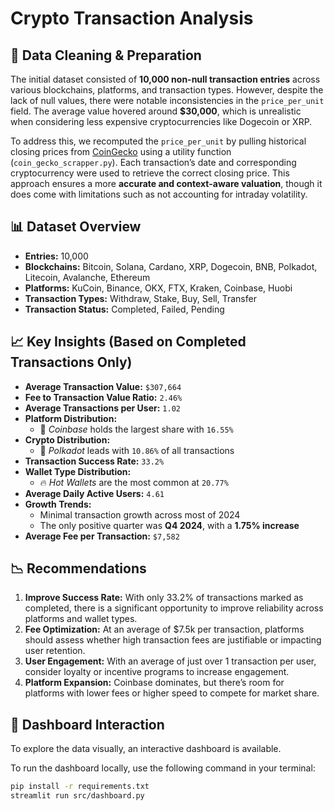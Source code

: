 # Crypto Transaction Analysis

## 🧹 Data Cleaning & Preparation

The initial dataset consisted of **10,000 non-null transaction entries** across various blockchains, platforms, and transaction types. However, despite the lack of null values, there were notable inconsistencies in the `price_per_unit` field. The average value hovered around **$30,000**, which is unrealistic when considering less expensive cryptocurrencies like Dogecoin or XRP.

To address this, we recomputed the `price_per_unit` by pulling historical closing prices from [CoinGecko](https://www.coingecko.com/) using a utility function (`coin_gecko_scrapper.py`). Each transaction’s date and corresponding cryptocurrency were used to retrieve the correct closing price. This approach ensures a more **accurate and context-aware valuation**, though it does come with limitations such as not accounting for intraday volatility.

## 📊 Dataset Overview

- **Entries:** 10,000
- **Blockchains:** Bitcoin, Solana, Cardano, XRP, Dogecoin, BNB, Polkadot, Litecoin, Avalanche, Ethereum
- **Platforms:** KuCoin, Binance, OKX, FTX, Kraken, Coinbase, Huobi
- **Transaction Types:** Withdraw, Stake, Buy, Sell, Transfer
- **Transaction Status:** Completed, Failed, Pending

## 📈 Key Insights (Based on Completed Transactions Only)

- **Average Transaction Value:** `$307,664`
- **Fee to Transaction Value Ratio:** `2.46%`
- **Average Transactions per User:** `1.02`
- **Platform Distribution:**  
  - 🥇 *Coinbase* holds the largest share with `16.55%`
- **Crypto Distribution:**  
  - 🥇 *Polkadot* leads with `10.86%` of all transactions
- **Transaction Success Rate:** `33.2%`
- **Wallet Type Distribution:**  
  - 🔥 *Hot Wallets* are the most common at `20.77%`
- **Average Daily Active Users:** `4.61`
- **Growth Trends:**  
  - Minimal transaction growth across most of 2024  
  - The only positive quarter was **Q4 2024**, with a **1.75% increase**
- **Average Fee per Transaction:** `$7,582`

## 📉 Recommendations

1. **Improve Success Rate:** With only 33.2% of transactions marked as completed, there is a significant opportunity to improve reliability across platforms and wallet types.
2. **Fee Optimization:** At an average of $7.5k per transaction, platforms should assess whether high transaction fees are justifiable or impacting user retention.
3. **User Engagement:** With an average of just over 1 transaction per user, consider loyalty or incentive programs to increase engagement.
4. **Platform Expansion:** Coinbase dominates, but there’s room for platforms with lower fees or higher speed to compete for market share.

## 📍 Dashboard Interaction

To explore the data visually, an interactive dashboard is available.

To run the dashboard locally, use the following command in your terminal:

```bash
pip install -r requirements.txt
streamlit run src/dashboard.py
